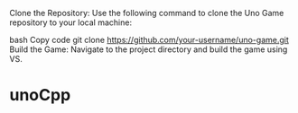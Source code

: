 

Clone the Repository: Use the following command to clone the Uno Game repository to your local machine:

bash
Copy code
git clone https://github.com/your-username/uno-game.git
Build the Game: Navigate to the project directory and build the game using VS.

# unoCpp
